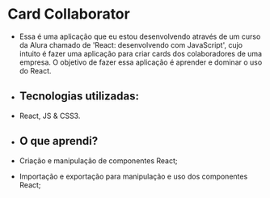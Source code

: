 # Card Collaborator # 
- Essa é uma aplicação que eu estou desenvolvendo através de um curso da Alura chamado de 'React: desenvolvendo com JavaScript', cujo intuito é fazer uma aplicação para criar cards dos colaboradores de uma empresa. O objetivo de fazer essa aplicação é aprender e dominar o uso do React.

- <h2>Tecnologias utilizadas:</h2>
- React, JS & CSS3.

- <h2>O que aprendi?</h2>
- Criação e manipulação de componentes React;
- Importação e exportação para manipulação e uso dos componentes React;
